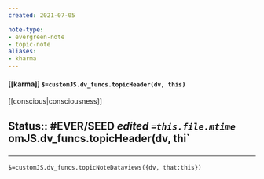 ```yaml
---
created: 2021-07-05

note-type: 
- evergreen-note
- topic-note
aliases:
- kharma
---
```

 
#### [[karma]] `$=customJS.dv_funcs.topicHeader(dv, this)`
[[conscious|consciousness]]

**Status**:: #EVER/SEED
*edited `=this.file.mtime`*
omJS.dv_funcs.topicHeader(dv, thi` 
- 

### <hr class="dataviews"/>

`$=customJS.dv_funcs.topicNoteDataviews({dv, that:this})`
